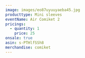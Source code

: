 ```yaml
---
image: images/eo87uyuuyaeba45.jpg
producttype: Mini sleeves
eventName: Air Comiket 2
pricings:
  - quantity: 1
    price: 25
onsale: true
asin: s-PTHlfSSh8
merchandise: comiket
---
```

